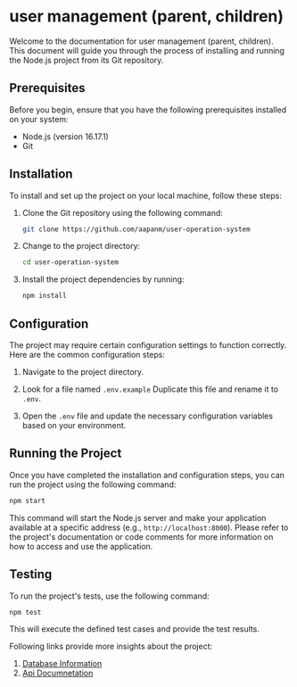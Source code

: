 # user management (parent, children)

Welcome to the documentation for user management (parent, children). This document will guide you through the process of installing and running the Node.js project from its Git repository.

## Prerequisites

Before you begin, ensure that you have the following prerequisites installed on your system:

- Node.js (version 16.17.1)
- Git

## Installation

To install and set up the project on your local machine, follow these steps:

1. Clone the Git repository using the following command:

   ```bash
   git clone https://github.com/aapanm/user-operation-system
   ```

2. Change to the project directory:

   ```bash
   cd user-operation-system
   ```

3. Install the project dependencies by running:

   ```bash
   npm install
   ```

## Configuration

The project may require certain configuration settings to function correctly. Here are the common configuration steps:

1. Navigate to the project directory.

2. Look for a file named `.env.example` Duplicate this file and rename it to `.env`.

3. Open the `.env` file and update the necessary configuration variables based on your environment.

## Running the Project

Once you have completed the installation and configuration steps, you can run the project using the following command:

```bash
npm start
```

This command will start the Node.js server and make your application available at a specific address (e.g., `http://localhost:8000`).
Please refer to the project's documentation or code comments for more information on how to access and use the application.

## Testing

To run the project's tests, use the following command:

```bash
npm test
```

This will execute the defined test cases and provide the test results.

Following links provide more insights about the project:

1. [Database Information](docs/dbDoc.md)
2. [Api Documnetation](docs/apiDoc.md)
